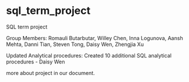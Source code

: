 # sql_term_project
SQL term project

Group Members: 
Romauli Butarbutar, Willey Chen, Inna Logunova, Aansh Mehta, Danni Tian, Steven Tong, Daisy Wen, Zhengjia Xu


Updated Analytical procedures: Created 10 additional SQL analytical procedures - Daisy Wen

more about project in our document. 
